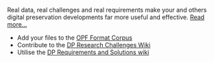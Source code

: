 Real data, real challenges and real requirements make your and others digital preservation developments far more useful and effective. [Read more...](improve_corpora.html)
* Add your files to the [OPF Format Corpus](https://github.com/openplanets/format-corpus)
* Contribute to the [DP Research Challenges Wiki](http://sokrates.ifs.tuwien.ac.at/wiki/index.php/Main_Page)
* Utilise the [DP Requirements and Solutions wiki](http://wiki.opf-labs.org/display/REQ/Digital+Preservation+and+Data+Curation+Requirements+and+Solutions)
